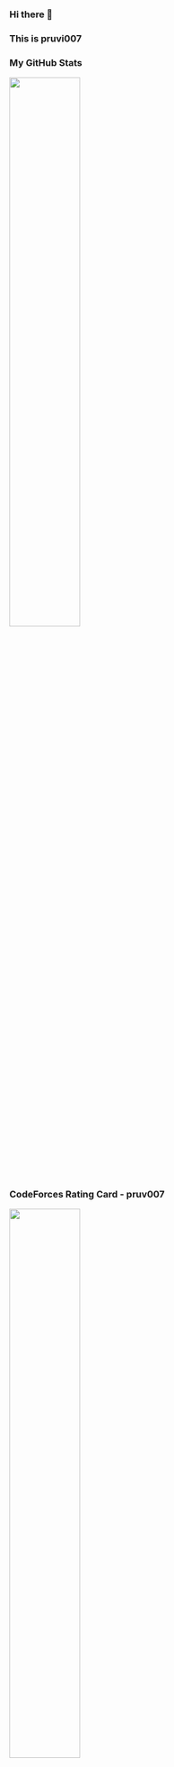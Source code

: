 ### Hi there 👋
### This is pruvi007

### My GitHub Stats 
<img width='50%' src='https://github-readme-stats.vercel.app/api?username=pruvi007&&show_icons=true&title_color=ffffff&icon_color=bb2acf&text_color=daf7dc&bg_color=151515'>

### CodeForces Rating Card - pruv007
<img width='50%' src = 'https://pruvi007-apis.herokuapp.com/CF/pruv007' />

### CodeChef Rating Card - pruvi007
<img width='50%' src = 'https://pruvi007-apis.herokuapp.com/CC/pruvi007' />
